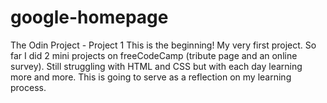 # google-homepage
The Odin Project - Project 1
This is the beginning! My very first project.
So far I did 2 mini projects on freeCodeCamp (tribute page and an online survey). Still struggling with HTML and CSS but with each day learning more and more.
This is going to serve as a reflection on my learning process.
